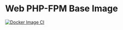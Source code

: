 # Web PHP-FPM Base Image

[![Docker Image CI](https://github.com/laradock/php-fpm/actions/workflows/dockerimage.yml/badge.svg)](https://github.com/laradock/php-fpm/actions/workflows/dockerimage.yml)


